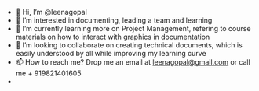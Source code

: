 - 👋 Hi, I’m @leenagopal
- 👀 I’m interested in documenting, leading a team and learning
- 🌱 I’m currently learning more on Project Management, refering to course materials on how to interact with graphics in documentation
- 💞️ I’m looking to collaborate on creating technical documents, which is easily understood by all while improving my learning curve
- 📫 How to reach me? Drop me an email at leenagopal@gmail.com or call me + 919821401605
- 
<!---
leenagopal/leenagopal is a ✨ special ✨ repository because its `README.md` (this file) appears on your GitHub profile.
You can click the Preview link to take a look at your changes.
--->
